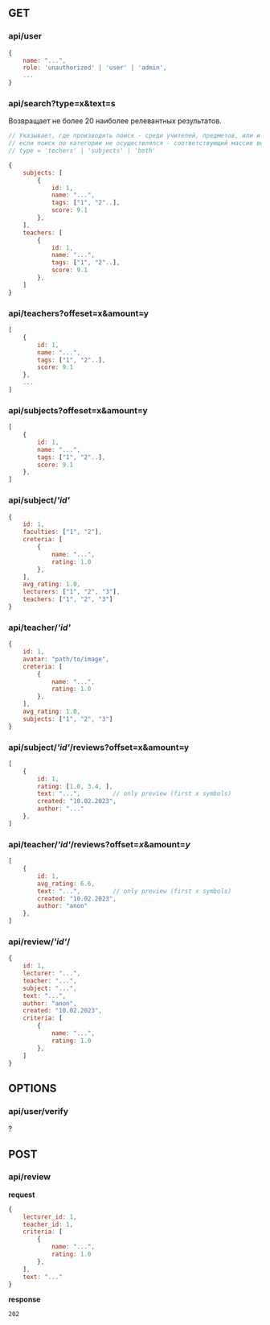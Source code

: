 ## GET
### api/user
```js
{
	name: "...",
	role: 'unauthorized' | 'user' | 'admin',
	...
}
```
### api/search?type=x&text=s
Возвращает не более 20 наиболее релевантных результатов.
```js
// Указывает, где производить поиск - среди учителей, предметов, или и тех и тех
// если поиск по категории не осуществлялся - соответствующий массив вернется пустым
// type = 'techers' | 'subjects' | 'both'

{
	subjects: [
		{
			id: 1,
			name: "...",
			tags: ["1", "2"..],
			score: 9.1
		},
	],
	teachers: [
		{
			id: 1,
			name: "...",
			tags: ["1", "2"..],
			score: 9.1
		},
	]
}
```
### api/teachers?offeset=x&amount=y
```js
[
	{
	    id: 1,
		name: "...",
		tags: ["1", "2"..],
		score: 9.1
	},
	...
]
```
### api/subjects?offeset=x&amount=y
```js
[
	{
	    id: 1,
		name: "...",
		tags: ["1", "2"..],
		score: 9.1
	},
]
```
### api/subject/*'id'*
```js
{
	id: 1,
	faculties: ["1", "2"],
	creteria: [
		{
			name: "...",
			rating: 1.0	
		},
	],
	avg_rating: 1.0,
	lecturers: ["1", "2", "3"],
	teachers: ["1", "2", "3"]
}
```
### api/teacher/*'id'*
```js
{
	id: 1,
	avatar: "path/to/image",
	creteria: [
		{
			name: "...",
			rating: 1.0	
		},
	],
	avg_rating: 1.0,
	subjects: ["1", "2", "3"]
}
```
### api/subject/*'id'*/reviews?offset=x&amount=y
```js
[
	{
		id: 1,
		rating: [1.0, 3.4, ],
		text: "...",         // only preview (first x symbols)
		created: "10.02.2023",
		author: "..."
	},
]
```
### api/teacher/*'id'*/reviews?offset=*x*&amount=*y*
```js
[
	{
	    id: 1,
		avg_rating: 6.6,
		text: "...",         // only preview (first x symbols)
		created: "10.02.2023",
		author: "anon"
	},
]
```
### api/review/*'id'*/
```js
{
	id: 1,
	lecturer: "...",
	teacher: "...",
	subject: "...",
	text: "...",
	author: "anon",
	created: "10.02.2023",
	criteria: [
		{
			name: "...",
			rating: 1.0	
		},
	]
}
```
## OPTIONS
### api/user/verify
?
## POST
### api/review
**request**
```js
{
	lecturer_id: 1,
	teacher_id: 1,
	criteria: [
		{
			name: "...",
			rating: 1.0	
		},
	],
	text: "..." 
}
```
**response**
```
202
```
